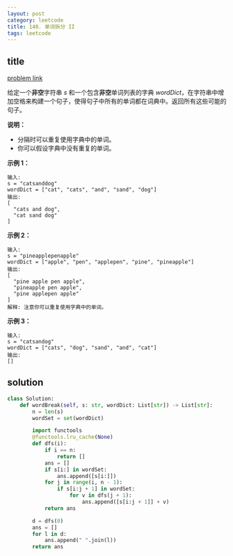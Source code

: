 ```yaml
---
layout: post
category: leetcode
title: 140. 单词拆分 II
tags: leetcode
---
```

## title
[problem link](https://leetcode-cn.com/problems/word-break-ii/)

给定一个**非空**字符串 *s* 和一个包含**非空**单词列表的字典 *wordDict*，在字符串中增加空格来构建一个句子，使得句子中所有的单词都在词典中。返回所有这些可能的句子。

**说明：**

- 分隔时可以重复使用字典中的单词。
- 你可以假设字典中没有重复的单词。

**示例 1：**

```
输入:
s = "catsanddog"
wordDict = ["cat", "cats", "and", "sand", "dog"]
输出:
[
  "cats and dog",
  "cat sand dog"
]
```

**示例 2：**

```
输入:
s = "pineapplepenapple"
wordDict = ["apple", "pen", "applepen", "pine", "pineapple"]
输出:
[
  "pine apple pen apple",
  "pineapple pen apple",
  "pine applepen apple"
]
解释: 注意你可以重复使用字典中的单词。
```

**示例 3：**

```
输入:
s = "catsandog"
wordDict = ["cats", "dog", "sand", "and", "cat"]
输出:
[]
```

## solution
```python
class Solution:
    def wordBreak(self, s: str, wordDict: List[str]) -> List[str]:
        n = len(s)
        wordSet = set(wordDict)

        import functools
        @functools.lru_cache(None)
        def dfs(i):
            if i == n:
                return []
            ans = []
            if s[i:] in wordSet:
                ans.append([s[i:]])
            for j in range(i, n - 1):
                if s[i:j + 1] in wordSet:
                    for v in dfs(j + 1):
                        ans.append([s[i:j + 1]] + v)
            return ans

        d = dfs(0)
        ans = []
        for l in d:
            ans.append(" ".join(l))
        return ans

```

